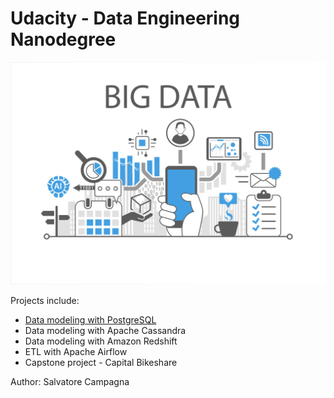 # Udacity - Data Engineering Nanodegree

![](images/logo.jpeg)

Projects include:
* [Data modeling with PostgreSQL](https://github.com/salvatorecampagna/data-engineering/tree/master/01-postgres-etl)
* Data modeling with Apache Cassandra
* Data modeling with Amazon Redshift
* ETL with Apache Airflow
* Capstone project - Capital Bikeshare

Author: Salvatore Campagna
